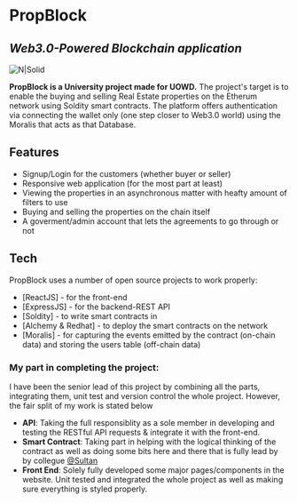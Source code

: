 # PropBlock
## _Web3.0-Powered Blockchain application_

![N|Solid](https://en.bitcoinwiki.org/upload/en/images/d/d5/Solidity.png)


**PropBlock is a University project made for UOWD.** The project's target is to enable the buying and selling Real Estate properties on the Etherum network using Soldity smart contracts. The platform offers authentication via connecting the wallet only (one step closer to Web3.0 world) using the Moralis that acts as that Database.

## Features

- Signup/Login for the customers (whether buyer or seller)
- Responsive web application (for the most part at least)
- Viewing the properties in an asynchronous matter with heafty amount of filters to use
- Buying and selling the properties on the chain itself
- A goverment/admin account that lets the agreements to go through or not

## Tech

PropBlock uses a number of open source projects to work properly:

- [ReactJS] - for the front-end
- [ExpressJS] - for the backend-REST API
- [Soldity] - to write smart contracts in
- [Alchemy & Redhat] - to deploy the smart contracts on the network
- [Moralis] - for capturing the events emitted by the contract (on-chain data) and storing the users table (off-chain data)

### My part in completing the project:
I have been the senior lead of this project by combining all the parts, integrating them, unit test and version control the whole project. However, the fair split of my work is stated below
- **API**: Taking the full responsiblity as a sole member in developing and testing the RESTful API requests & integrate it with the front-end.
- **Smart Contract**: Taking part in helping with the logical thinking of the contract as well as doing some bits here and there that is fully lead by by collegue [@Sultan](https://github.com/sultanspeenjan)
- **Front End**: Solely fully developed some major pages/components in the website. Unit tested and integrated the whole project as well as making sure everything is styled properly.